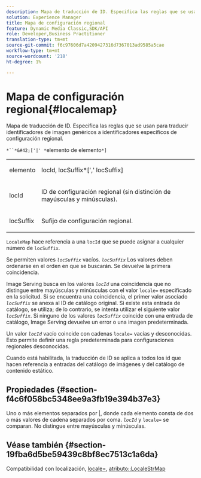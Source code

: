 ```yaml
---
description: Mapa de traducción de ID. Especifica las reglas que se usan para traducir identificadores de imagen genéricos a identificadores específicos de configuración regional.
solution: Experience Manager
title: Mapa de configuración regional
feature: Dynamic Media Classic,SDK/API
role: Developer,Business Practitioner
translation-type: tm+mt
source-git-commit: f6c97606d7a4209427316d7367013ad9585a5cae
workflow-type: tm+mt
source-wordcount: '218'
ht-degree: 1%

---
```



# Mapa de configuración regional{#localemap}

Mapa de traducción de ID. Especifica las reglas que se usan para traducir identificadores de imagen genéricos a identificadores específicos de configuración regional.

`*``*&#42;['|' *`elemento de elemento`*]`

<table id="simpletable_A6DD1A28F8ED4178A8ADDB2F3AEFC402"> 
 <tr class="strow"> 
  <td class="stentry"> <p><span class="varname"> elemento</span> </p></td> 
  <td class="stentry"> <p><span class="varname"> locId</span>, <span class="varname"> locSuffix</span>*[','<span class="varname"> locSuffix</span>] </p></td> 
 </tr> 
 <tr class="strow"> 
  <td class="stentry"> <p><span class="varname"> locId</span> </p></td> 
  <td class="stentry"> <p>ID de configuración regional (sin distinción de mayúsculas y minúsculas). </p></td> 
 </tr> 
 <tr class="strow"> 
  <td class="stentry"> <p><span class="varname"> locSuffix</span> </p></td> 
  <td class="stentry"> <p>Sufijo de configuración regional. </p></td> 
 </tr> 
</table>

`LocaleMap` hace referencia a una  `locId` que se puede asignar a cualquier número de  `locSuffix`.

Se permiten valores *`locSuffix`* vacíos. *`locSuffix`* Los valores deben ordenarse en el orden en que se buscarán. Se devuelve la primera coincidencia.

Image Serving busca en los valores *`locId`* una coincidencia que no distingue entre mayúsculas y minúsculas con el valor `locale=` especificado en la solicitud. Si se encuentra una coincidencia, el primer valor asociado *`locSuffix`* se anexa al ID de catálogo original. Si existe esta entrada de catálogo, se utiliza; de lo contrario, se intenta utilizar el siguiente valor *`locSuffix`*. Si ninguno de los valores *`locSuffix`* coincide con una entrada de catálogo, Image Serving devuelve un error o una imagen predeterminada.

Un valor *`locId`* vacío coincide con cadenas `locale=` vacías y desconocidas. Esto permite definir una regla predeterminada para configuraciones regionales desconocidas.

Cuando está habilitada, la traducción de ID se aplica a todos los id que hacen referencia a entradas del catálogo de imágenes y del catálogo de contenido estático.

## Propiedades {#section-f4c6f058bc5348ee9a3fb19e394b37e3}

Uno o más elementos separados por |, donde cada elemento consta de dos o más valores de cadena separados por coma. *`locId`* y  `locale=` se comparan. No distingue entre mayúsculas y minúsculas.

## Véase también {#section-19fba6d5be59439c8bf8ec7513c1a6da}

Compatibilidad con localización, [locale=](../../../../../is-api/http-ref/image-serving-api-ref/c-http-protocol-reference/c-command-reference/r-locale.md#reference-8a846b2fbc004a12821b956ed3b25cfb), [atributo::LocaleStrMap](../../../../../is-api/image-catalog/image-serving-api-ref/c-image-catalog-reference/c-attributes-reference/r-localestrmap.md#reference-98c42070a4bc4baf92537132be2b5b1e)
